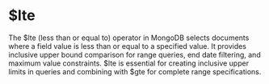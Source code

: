# $lte

The $lte (less than or equal to) operator in MongoDB selects documents where a field value is less than or equal to a specified value. It provides inclusive upper bound comparison for range queries, end date filtering, and maximum value constraints. $lte is essential for creating inclusive upper limits in queries and combining with $gte for complete range specifications.